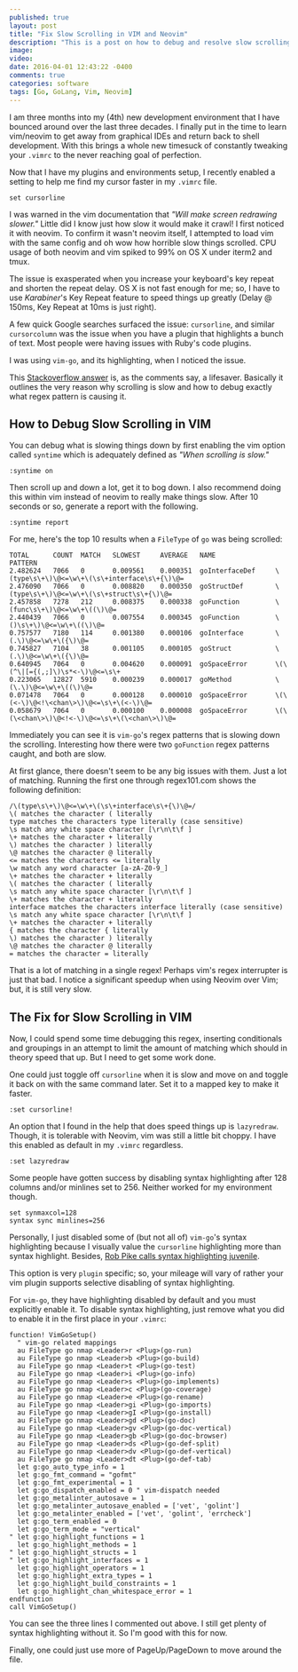 ```yaml
---
published: true
layout: post
title: "Fix Slow Scrolling in VIM and Neovim"
description: "This is a post on how to debug and resolve slow scrolling in VIM/NeoVIM"
image: 
video: 
date: 2016-04-01 12:43:22 -0400
comments: true
categories: software
tags: [Go, GoLang, Vim, Neovim]
---
```


I am three months into my (4th) new development environment that I have bounced
around over the last three decades.  I finally put in the time to learn
vim/neovim to get away from graphical IDEs and return back to shell development.
With this brings a whole new timesuck of constantly tweaking your `.vimrc` to
the never reaching goal of perfection.

Now that I have my plugins and environments setup, I recently enabled a setting
to help me find my cursor faster in my `.vimrc` file.

    set cursorline

I was warned in the vim documentation that *"Will make screen redrawing
slower."*  Little did I know just how slow it would make it crawl! I first
noticed it with neovim.  To confirm it wasn't neovim itself, I attempted to load
vim with the same config and oh wow how horrible slow things scrolled.  CPU
usage of both neovim and vim spiked to 99% on OS X under iterm2 and tmux.

The issue is exasperated when you increase your keyboard's key repeat and
shorten the repeat delay.  OS X is not fast enough for me; so, I have to use
*Karabiner*'s Key Repeat feature to speed things up greatly (Delay @ 150ms, Key
Repeat at 10ms is just right).

A few quick Google searches surfaced the issue: `cursorline`, and similar
`cursorcolumn` was the issue when you have a plugin that highlights a bunch of
text.  Most people were having issues with Ruby's code plugins.

I was using `vim-go`, and its highlighting, when I noticed the issue.

This [Stackoverflow answer](http://stackoverflow.com/a/20519492/56693) is, as the comments say,
a lifesaver.  Basically it outlines the very reason why scrolling is slow and
how to debug exactly what regex pattern is causing it.

## How to Debug Slow Scrolling in VIM

You can debug what is slowing things down by first enabling the vim option
called `syntime` which is adequately defined as *"When scrolling is slow."*

    :syntime on

Then scroll up and down a lot, get it to bog down.  I also recommend doing this
within vim instead of neovim to really make things slow.  After 10 seconds or
so, generate a report with the following.

    :syntime report

For me, here's the top 10 results when a `FileType` of `go` was being scrolled:

    TOTAL      COUNT  MATCH   SLOWEST     AVERAGE   NAME               PATTERN
    2.482624   7066   0       0.009561    0.000351  goInterfaceDef     \(type\s\+\)\@<=\w\+\(\s\+interface\s\+{\)\@=
    2.476090   7066   0       0.008820    0.000350  goStructDef        \(type\s\+\)\@<=\w\+\(\s\+struct\s\+{\)\@=
    2.457858   7278   212     0.008375    0.000338  goFunction         \(func\s\+\)\@<=\w\+\((\)\@=
    2.440439   7066   0       0.007554    0.000345  goFunction         \()\s\+\)\@<=\w\+\((\)\@=
    0.757577   7180   114     0.001380    0.000106  goInterface        \(.\)\@<=\w\+\({\)\@=
    0.745827   7104   38      0.001105    0.000105  goStruct           \(.\)\@<=\w\+\({\)\@=
    0.640945   7064   0       0.004620    0.000091  goSpaceError       \(\(^\|[={(,;]\)\s*<-\)\@<=\s\+
    0.223065   12827  5910    0.000239    0.000017  goMethod           \(\.\)\@<=\w\+\((\)\@=
    0.071478   7064   0       0.000128    0.000010  goSpaceError       \(\(<-\)\@<!\<chan\>\)\@<=\s\+\(<-\)\@=
    0.058679   7064   0       0.000100    0.000008  goSpaceError       \(\(\<chan\>\)\@<!<-\)\@<=\s\+\(\<chan\>\)\@=

Immediately you can see it is `vim-go`'s regex patterns that is slowing down the
scrolling.  Interesting how there were two `goFunction` regex patterns caught,
and both are slow.

At first glance, there doesn't seem to be any big issues with them.  Just a lot
of matching.  Running the first one through regex101.com shows the following
definition:

    /\(type\s\+\)\@<=\w\+\(\s\+interface\s\+{\)\@=/
    \( matches the character ( literally
    type matches the characters type literally (case sensitive)
    \s match any white space character [\r\n\t\f ]
    \+ matches the character + literally
    \) matches the character ) literally
    \@ matches the character @ literally
    <= matches the characters <= literally
    \w match any word character [a-zA-Z0-9_]
    \+ matches the character + literally
    \( matches the character ( literally
    \s match any white space character [\r\n\t\f ]
    \+ matches the character + literally
    interface matches the characters interface literally (case sensitive)
    \s match any white space character [\r\n\t\f ]
    \+ matches the character + literally
    { matches the character { literally
    \) matches the character ) literally
    \@ matches the character @ literally
    = matches the character = literally

That is a lot of matching in a single regex!  Perhaps vim's regex interrupter is
just that bad.  I notice a significant speedup when using Neovim over Vim; but,
it is still very slow.

## The Fix for Slow Scrolling in VIM

Now, I could spend some time debugging this regex, inserting conditionals and
groupings in an attempt to limit the amount of matching which should in theory
speed that up.  But I need to get some work done.

One could just toggle off `cursorline` when it is slow and move on and toggle it
back on with the same command later.  Set it to a mapped key to make it faster.

    :set cursorline!

An option that I found in the help that does speed things up is `lazyredraw`.  
Though, it is tolerable with Neovim, vim was still a little bit choppy.  I have 
this enabled as default in my `.vimrc` regardless.

    :set lazyredraw

Some people have gotten success by disabling syntax highlighting after 128
columns and/or minlines set to 256.  Neither worked for my environment though.

    set synmaxcol=128
    syntax sync minlines=256

Personally, I just disabled some of (but not all of) `vim-go`'s syntax
highlighting because I visually value the  `cursorline` highlighting more
than syntax highlight.  Besides, [Rob Pike calls syntax highlighting
juvenile](https://groups.google.com/forum/#!msg/golang-nuts/hJHCAaiL0so/kG3BHV6QFfIJ).  

This option is very `plugin` specific; so, your mileage will vary of rather
your vim plugin supports selective disabling of syntax highlighting.  

For `vim-go`, they have highlighting disabled by default and you must explicitly 
enable it.  To disable syntax highlighting, just remove what you did to enable it
in the first place in your `.vimrc`:

```
function! VimGoSetup()
  " vim-go related mappings
  au FileType go nmap <Leader>r <Plug>(go-run)
  au FileType go nmap <Leader>b <Plug>(go-build)
  au FileType go nmap <Leader>t <Plug>(go-test)
  au FileType go nmap <Leader>i <Plug>(go-info)
  au FileType go nmap <Leader>s <Plug>(go-implements)
  au FileType go nmap <Leader>c <Plug>(go-coverage)
  au FileType go nmap <Leader>e <Plug>(go-rename)
  au FileType go nmap <Leader>gi <Plug>(go-imports)
  au FileType go nmap <Leader>gI <Plug>(go-install)
  au FileType go nmap <Leader>gd <Plug>(go-doc)
  au FileType go nmap <Leader>gv <Plug>(go-doc-vertical)
  au FileType go nmap <Leader>gb <Plug>(go-doc-browser)
  au FileType go nmap <Leader>ds <Plug>(go-def-split)
  au FileType go nmap <Leader>dv <Plug>(go-def-vertical)
  au FileType go nmap <Leader>dt <Plug>(go-def-tab)
  let g:go_auto_type_info = 1
  let g:go_fmt_command = "gofmt"
  let g:go_fmt_experimental = 1
  let g:go_dispatch_enabled = 0 " vim-dispatch needed
  let g:go_metalinter_autosave = 1
  let g:go_metalinter_autosave_enabled = ['vet', 'golint']
  let g:go_metalinter_enabled = ['vet', 'golint', 'errcheck']
  let g:go_term_enabled = 0
  let g:go_term_mode = "vertical"
" let g:go_highlight_functions = 1
  let g:go_highlight_methods = 1
" let g:go_highlight_structs = 1
" let g:go_highlight_interfaces = 1
  let g:go_highlight_operators = 1
  let g:go_highlight_extra_types = 1
  let g:go_highlight_build_constraints = 1
  let g:go_highlight_chan_whitespace_error = 1
endfunction
call VimGoSetup()
```

You can see the three lines I commented out above.  I still get plenty of syntax
highlighting without it.  So I'm good with this for now.

Finally, one could just use more of PageUp/PageDown to move around the file.

